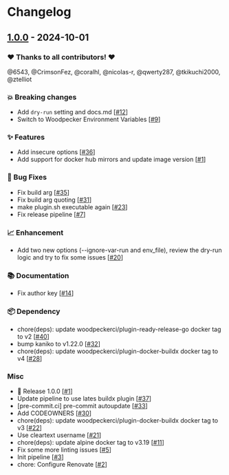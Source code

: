 # Changelog

## [1.0.0](https://github.com/coralhl/woodpecker-kaniko-plugin/releases/tag/1.0.0) - 2024-10-01

### ❤️ Thanks to all contributors! ❤️

@6543, @CrimsonFez, @coralhl, @nicolas-r, @qwerty287, @tkikuchi2000, @ztelliot

### 💥 Breaking changes

- Add `dry-run` setting and docs.md [[#12](https://github.com/coralhl/woodpecker-kaniko-plugin/pull/12)]
- Switch to Woodpecker Environment Variables [[#9](https://github.com/coralhl/woodpecker-kaniko-plugin/pull/9)]

### ✨ Features

- Add insecure options [[#36](https://github.com/coralhl/woodpecker-kaniko-plugin/pull/36)]
- Add support for docker hub mirrors and update image version [[#1](https://github.com/coralhl/woodpecker-kaniko-plugin/pull/1)]

### 🐛 Bug Fixes

- Fix build arg [[#35](https://github.com/coralhl/woodpecker-kaniko-plugin/pull/35)]
- Fix build arg quoting [[#31](https://github.com/coralhl/woodpecker-kaniko-plugin/pull/31)]
- make plugin.sh executable again [[#23](https://github.com/coralhl/woodpecker-kaniko-plugin/pull/23)]
- Fix release pipeline [[#7](https://github.com/coralhl/woodpecker-kaniko-plugin/pull/7)]

### 📈 Enhancement

- Add two new options (--ignore-var-run and env_file), review the dry-run logic and try to fix some issues [[#20](https://github.com/coralhl/woodpecker-kaniko-plugin/pull/20)]

### 📚 Documentation

- Fix author key [[#14](https://github.com/coralhl/woodpecker-kaniko-plugin/pull/14)]

### 📦️ Dependency

- chore(deps): update woodpeckerci/plugin-ready-release-go docker tag to v2 [[#40](https://github.com/coralhl/woodpecker-kaniko-plugin/pull/40)]
- bump kaniko to v1.22.0 [[#32](https://github.com/coralhl/woodpecker-kaniko-plugin/pull/32)]
- chore(deps): update woodpeckerci/plugin-docker-buildx docker tag to v4 [[#28](https://github.com/coralhl/woodpecker-kaniko-plugin/pull/28)]

### Misc

- 🎉 Release 1.0.0 [[#1](https://github.com/coralhl/woodpecker-kaniko-plugin/pull/1)]
- Update pipeline to use lates buildx plugin [[#37](https://github.com/coralhl/woodpecker-kaniko-plugin/pull/37)]
- [pre-commit.ci] pre-commit autoupdate [[#33](https://github.com/coralhl/woodpecker-kaniko-plugin/pull/33)]
- Add CODEOWNERS [[#30](https://github.com/coralhl/woodpecker-kaniko-plugin/pull/30)]
- chore(deps): update woodpeckerci/plugin-docker-buildx docker tag to v3 [[#22](https://github.com/coralhl/woodpecker-kaniko-plugin/pull/22)]
- Use cleartext username [[#21](https://github.com/coralhl/woodpecker-kaniko-plugin/pull/21)]
- chore(deps): update alpine docker tag to v3.19 [[#11](https://github.com/coralhl/woodpecker-kaniko-plugin/pull/11)]
- Fix some more linting issues [[#5](https://github.com/coralhl/woodpecker-kaniko-plugin/pull/5)]
- Init pipeline [[#3](https://github.com/coralhl/woodpecker-kaniko-plugin/pull/3)]
- chore: Configure Renovate [[#2](https://github.com/coralhl/woodpecker-kaniko-plugin/pull/2)]

